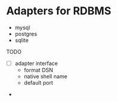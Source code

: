 # Adapters for RDBMS

- mysql
- postgres
- sqlite

TODO

- [ ] adapter interface
  - format DSN
  - native shell name
  - default port
- 